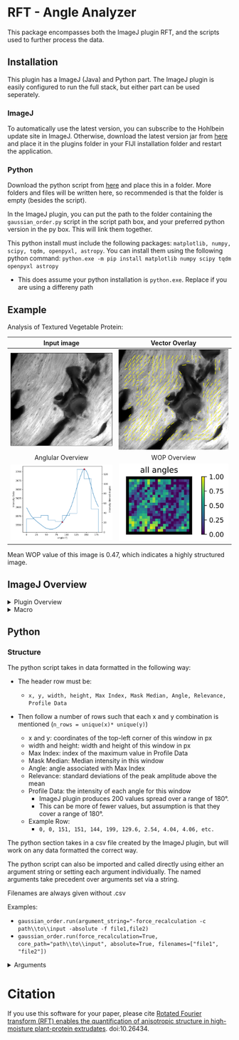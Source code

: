 # RFT - Angle Analyzer

This package encompasses both the ImageJ plugin RFT, and the scripts used to further process the data.

## Installation

This plugin has a ImageJ (Java) and Python part. The ImageJ plugin is easily configured to run the full stack, but either part can be used seperately.

### ImageJ
To automatically use the latest version, you can subscribe to the Hohlbein update site in ImageJ.
Otherwise, download the latest version jar from [here](https://github.com/HohlbeinLab/AnalyseDirectionality/releases) and place it in the plugins folder in your FIJI installation folder and restart the application.

### Python

Download the python script from [here](https://github.com/HohlbeinLab/AnalyseDirectionality/releases) and place this in a folder. More folders and files will be written here, so recommended is that the folder is empty (besides the script).

In the ImageJ plugin, you can put the path to the folder containing the `gaussian_order.py` script in the script path box, and your preferred python version in the py box. This will link them together.

This python install must include the following packages: `matplotlib, numpy, scipy, tqdm, openpyxl, astropy`.
You can install them using the following python command: `python.exe -m pip install matplotlib numpy scipy tqdm openpyxl astropy`

 - This does assume your python installation is `python.exe`. Replace if you are using a differeny path

## Example

Analysis of Textured Vegetable Protein:

|Input image          |  Vector Overlay|
|:-------------------------:|:-------------------------:|
|![TVP](image-1.png) |  ![TVP-vectors](image-3.png)|
|Anglular Overview | WOP Overview|
|![Angular Overview](image-4.png) | ![WOP Overview](image-5.png)|

Mean WOP value of this image is 0.47, which indicates a highly structured image.

## ImageJ Overview
<details>
<summary>Plugin Overview</summary>
<br>
To use the plugin, open an image and click Plugins > RFT > Analyze Angles
This opens the following window:

![img.png](img.png)

It contains the following tabs/settings:
1. Processing Tab: Contains settings related to analysis of current images
2. Settings Tab: Contains various paths and settings that need little changing
3. Help Tab: Contains detailed information, similar to this readme.
4. Credits Tab: Contains link to paper, GitHub, etc.
5. Processing Settings:
   1. Processing Window: window size used for analysis in px.
   2. Overlap: How much does each window overlap in x- and y-axis (fractional 0-1).
   3. Buffer: Distance from the top and left edge to start in px.
   4. Run Python toggle: When you press Run, execute the python part automatically
        - Requires the Python block to be filled in the Settings Tab
   5. Run: Run RFT and python if enabled
   6. Save Data: After running, save the data to a CSV
       - Requires the Save block to be filled in the Settings Tab
   7. Save the Data and Run the python backend. 
      - Requires the Save and Python block to be filled in the Settings Tab
6. Vector Field Settings:
   1. Vector Length: Relative length of the shown vectors
   2. Vector Width: Width of the shown vectors in px
   3. Overlay: Toggle showing the vector overlay
7. Cutoffs Settings: Cutoffs to show or hide a vector in the vector overlay
   1. Std Cutoff: How many standard deviations does the peak intensity of an angle need to be 
   2. Intensity Cutoff: Fraction of max intensity a region need to be
8. Scan Settings: Run processing in a range of window sizes. Saves, and requires Save path set.
   1. Window Start: Start in px
   2. Window Step: Steps in px
   3. Window End: End in px
   4. Window Size Scan: Perform the scan using the Buffer and overlap set in 5.
9. Settings
   1. Save Path: Path to save all intermediate CSV's to
      - Will create an folder called inputs here, and put CSV's into it. A pickle and results folder will also be made to put python results into.
      - Save format is: path\\file_name
   2. Python Path: Python instance to use. Generally can use 'py' or 'python' here.
      - Requires the following packages to be installed 'matplotlib, numpy, scipy, tqdm, openpyxl, astropy'
      - Install using `python.exe -m pip install matplotlib numpy scipy tqdm openpyxl astropy`
   3. Script path: Folder where the python script `gaussian_order.py` is located
   4. Show Graph: This will show all graphs in matplotlib window. Warning: they are not scaled to monitor, so will be big window.
   5. Python Parameters: Additional parameters to pass to `gaussian_order.py`. See Python section for these.

</details>

<details>
<summary>Macro</summary>
<br>
The plugin can be run from a macro using the following syntax:

```
run("Analyze Angles", "buffer=0 window=101 overlap=0.75 path='path\\to\\folder with spaces'");
```
or to run on a folder with python automatically
```
input = "path\\to\\folder";

setBatchMode(true);
list = getFileList(input);
for (i = 0; i < list.length; i++){
		open(input + list[i]);
		if (nImages>=1) {
	        run("Analyze Angles", "buffer=0 window=350 overlap=0.25 save_path='save\\path' python_path='py' script_path='path\\to\\script' run_python=True");
			close();
		}
}
setBatchMode(false);
```



All arguments follow the format of `keyword=value` using the period as the separator. When a path contains spaces, use single quote ticks to ensure the proper path is captured.

Note that when using macro mode, the program will always save, and thus `save_path` is required.

The arguments and their defaults are as follows:
 - buffer: 0
 - window: 50
 - cutoff: 2.0
 - overlap: 0.75
 - intensity_cutoff: 0.2
 - start: 50
 - end: 300
 - step: 50
 - scanning_range: False
 - vector_overlay: off
 - vector_length: 1
 - vector_width: 3
 - save_path: null
 - python_path: null
 - python_arguments: null
   - Format: `python_arguments='-single_threaded -filter_edges 1'`
   - See python section for details
 - show_graphs: False
 - run_python: False

</details>

## Python

### Structure

The python script takes in data formatted in the following way:
 - The header row must be:
      - `x, y, width, height, Max Index, Mask Median, Angle, Relevance, Profile Data`
- Then follow a number of rows such that each x and y combination is mentioned (`n_rows = unique(x)* unique(y)`)

   - x and y: coordinates of the top-left corner of this window in px
   - width and height: width and height of this window in px
   - Max Index: index of the maximum value in Profile Data
   - Mask Median: Median intensity in this window
   - Angle: angle associated with Max Index
   - Relevance: standard deviations of the peak amplitude above the mean
   - Profile Data: the intensity of each angle for this window
      - ImageJ plugin produces 200 values spread over a range of 180°.
      - This can be more of fewer values, but assumption is that they cover a range of 180°.
   - Example Row:
      - `0, 0, 151, 151, 144, 199, 129.6, 2.54, 4.04, 4.06, etc.`


The python section takes in a csv file created by the ImageJ plugin, but will work on any data formatted the correct way.

The python script can also be imported and called directly using either an argument string or setting each argument individually. The named arguments take precedent over arguments set via a string.

Filenames are always given without .csv

Examples:
- `gaussian_order.run(argument_string="-force_recalculation -c path\\to\\input -absolute -f file1,file2)`
- `gaussian_order.run(force_recalculation=True, core_path="path\\to\\input", absolute=True, filenames=["file1", "file2"])`
<details>
<summary>Arguments</summary>

 - match_angle: How far apart angles must be to be considered separate.
   - Angles closer than this will be clustered together
 - max_neighbourhood: Maximum region to calculate the WOP for.
   - Will continue until either this value is reached or the maximum size the image allows
 - filter_edges: How many windows to leave out on each edge
 - prominence: Percentage of max value above mimum that a peak must have (0-1)
 - min_peak_width: minimum width a peak must have in degrees
 - min_distance: minimum distance between peaks in degrees
 - singlethreaded: Run software in singlethreaded mode. 
   - Some users have reported issue using multiprocessing modes, so this disables that. Will be slower for large data sets.
 - image_format: Image format that matplotlib will save graphs in, e.g. png, svg
 - testing: Will enable testing mode and display detailed fit information for a single window.
   - Enter an integer, e.g. 1 or 2, to display that window and stop analysis then
 - seed: A custom seed to set rng. By default it is initialised with the same seed
 - show_graph: Shows the graphs generated. Will always save them.
 - all_angles: calculate the WOP on individual angles alongside the collective of angles. Together with the match_angle can allow one to analyse the distribution within clusters of angles and filter out unwanted angles.
  - no_recalculation: Store the data in a pickle file and reload if analysis is done again. Useful when analysing the same file multiple times or changing the pipeline after fitting.
      - The unique identifier is the filename, which includes window size, but not overlap.
- core_path: The folder to use as input. 
   - If absolute mode is turned on, will look at this filepath, otherwise, it will look in the script folder and append `\\input\\<core_path>`
- filenames: A comma-separated list of all the filenames to analyse. can also be set to `all` to recursively analyse each folder in `core_path`


</details>

# Citation
If you use this software for your paper, please cite [Rotated Fourier transform (RFT) enables the quantification of anisotropic structure in high-moisture plant-protein extrudates](https://doi.org/10.26434/chemrxiv-2025-g0rcx). doi:10.26434.

